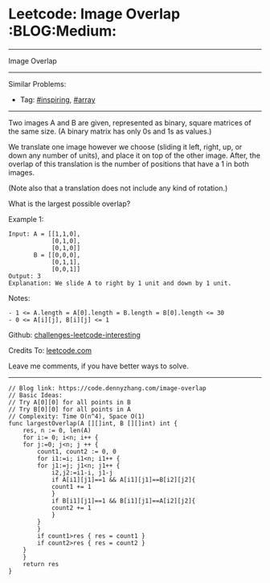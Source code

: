 
# Leetcode: Image Overlap     :BLOG:Medium:

---

Image Overlap  

---

Similar Problems:  

-   Tag: [#inspiring](https://code.dennyzhang.com/tag/inspiring), [#array](https://code.dennyzhang.com/tag/array)

---

Two images A and B are given, represented as binary, square matrices of the same size.  (A binary matrix has only 0s and 1s as values.)  

We translate one image however we choose (sliding it left, right, up, or down any number of units), and place it on top of the other image.  After, the overlap of this translation is the number of positions that have a 1 in both images.  

(Note also that a translation does not include any kind of rotation.)  

What is the largest possible overlap?  

Example 1:  

    Input: A = [[1,1,0],
                [0,1,0],
                [0,1,0]]
           B = [[0,0,0],
                [0,1,1],
                [0,0,1]]
    Output: 3
    Explanation: We slide A to right by 1 unit and down by 1 unit.

Notes:  

    - 1 <= A.length = A[0].length = B.length = B[0].length <= 30
    - 0 <= A[i][j], B[i][j] <= 1

Github: [challenges-leetcode-interesting](https://github.com/DennyZhang/challenges-leetcode-interesting/tree/master/problems/image-overlap)  

Credits To: [leetcode.com](https://leetcode.com/problems/image-overlap/description/)  

Leave me comments, if you have better ways to solve.  

---

    // Blog link: https://code.dennyzhang.com/image-overlap
    // Basic Ideas:
    // Try A[0][0] for all points in B
    // Try B[0][0] for all points in A
    // Complexity: Time O(n^4), Space O(1)
    func largestOverlap(A [][]int, B [][]int) int {
        res, n := 0, len(A)
        for i:= 0; i<n; i++ {
    	for j:=0; j<n; j ++ {
    	    count1, count2 := 0, 0
    	    for i1:=i; i1<n; i1++ {
    		for j1:=j; j1<n; j1++ {
    		    i2,j2:=i1-i, j1-j
    		    if A[i1][j1]==1 && A[i1][j1]==B[i2][j2]{
    			count1 += 1
    		    }
    		    if B[i1][j1]==1 && B[i1][j1]==A[i2][j2]{
    			count2 += 1
    		    }
    		}
    	    }
    	    if count1>res { res = count1 }
    	    if count2>res { res = count2 }
    	}
        }
        return res
    }

